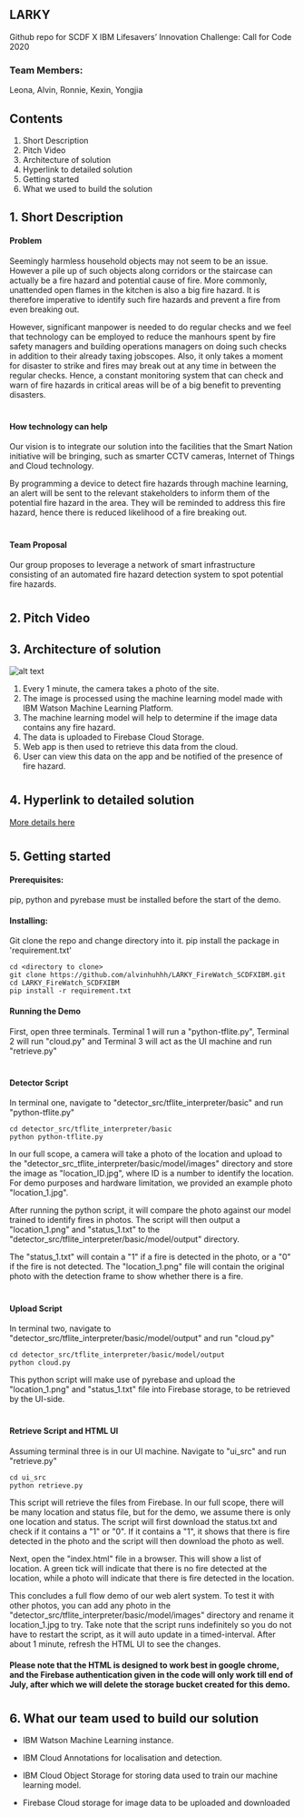 ## LARKY

Github repo for SCDF X IBM Lifesavers’ Innovation Challenge: Call for Code 2020

### Team Members: 
Leona, Alvin, Ronnie, Kexin, Yongjia

## **Contents**
1. Short Description
2. Pitch Video
3. Architecture of solution
4. Hyperlink to detailed solution
5. Getting started
6. What we used to build the solution

## 1. **Short Description**

#### **Problem**

Seemingly harmless household objects may not seem to be an issue. However a pile up of such objects along corridors or the staircase can actually be a fire hazard and potential cause of fire. More commonly, unattended open flames in the kitchen is also a big fire hazard. It is therefore imperative to identify such fire hazards and prevent a fire from even breaking out.

However, significant manpower is needed to do regular checks and we feel that technology can be employed to reduce the manhours spent by fire safety managers and building operations managers on doing such checks in addition to their already taxing jobscopes. Also, it only takes a moment for disaster to strike and fires may break out at any time in between the regular checks. Hence, a constant monitoring system that can check and warn of fire hazards in critical areas will be of a big benefit to preventing disasters.
#
#### How technology can help

Our vision is to integrate our solution into the facilities that the Smart Nation initiative will be bringing, such as smarter CCTV cameras, Internet of Things and Cloud technology.

By programming a device to detect fire hazards through machine learning, an alert will be sent to the relevant stakeholders to inform them of the potential fire hazard in the area. They will be reminded to address this fire hazard, hence there is reduced likelihood of a fire breaking out.
#
#### Team Proposal

Our group proposes to leverage a network of smart infrastructure consisting of an automated fire hazard detection system to spot potential fire hazards.
#

## 2. **Pitch Video**

## 3. **Architecture of solution** 

![alt text][logo]

[logo]: https://github.com/alvinhuhhh/LARKY_SCDFXIBM/blob/master/framework.jpg

1. Every 1 minute, the camera takes a photo of the site.
2. The image is processed using the machine learning model made with IBM Watson Machine Learning Platform.
3. The machine learning model will help to determine if the image data contains any fire hazard.
4. The data is uploaded to Firebase Cloud Storage.
5. Web app is then used to retrieve this data from the cloud.
6. User can view this data on the app and be notified of the presence of fire hazard.

#
## 4. **Hyperlink to detailed solution**

[More details here](https://github.com/alvinhuhhh/LARKY_FireWatch_SCDFXIBM/blob/master/detailed_solution.txt)

#
## 5. **Getting started** 

#### Prerequisites:

pip, python and pyrebase must be installed before the start of the demo.

#### Installing:

Git clone the repo and change directory into it. pip install the package in 'requirement.txt' 

```
cd <directory to clone>
git clone https://github.com/alvinhuhhh/LARKY_FireWatch_SCDFXIBM.git
cd LARKY_FireWatch_SCDFXIBM
pip install -r requirement.txt
``` 

#### Running the Demo

First, open three terminals. Terminal 1 will run a "python-tflite.py", Terminal 2 will run "cloud.py" and Terminal 3 will act as the UI machine and run
"retrieve.py"
#
#### Detector Script
In terminal one, navigate to "detector_src/tflite_interpreter/basic" and run "python-tflite.py"

``` 
cd detector_src/tflite_interpreter/basic
python python-tflite.py
```

In our full scope, a camera will take a photo of the location and upload to the "detector_src_tflite_interpreter/basic/model/images" directory and store
the image as "location_ID.jpg", where ID is a number to identify the location. For demo purposes and hardware limitation, we provided an example photo
"location_1.jpg".

After running the python script, it will compare the photo against our model trained to identify fires in photos. The script will then output a "location_1.png" 
and "status_1.txt" to the "detector_src/tflite_interpreter/basic/model/output" directory.

The "status_1.txt" will contain a "1" if a fire is detected in the photo, or a "0" if the fire is not detected. The "location_1.png" file will contain the 
original photo with the detection frame to show whether there is a fire. 
#
#### Upload Script

In terminal two, navigate to "detector_src/tflite_interpreter/basic/model/output" and run "cloud.py"

```
cd detector_src/tflite_interpreter/basic/model/output
python cloud.py
```

This python script will make use of pyrebase and upload the "location_1.png" and "status_1.txt" file into Firebase storage, to be retrieved by the UI-side.
#
#### Retrieve Script and HTML UI

Assuming terminal three is in our UI machine. Navigate to "ui_src" and run "retrieve.py"

```
cd ui_src 
python retrieve.py 
```

This script will retrieve the files from Firebase. In our full scope, there will be many location and status file, but for the demo, we assume there is
only one location and status. The script will first download the status.txt and check if it contains a "1" or "0". If it contains a "1", it shows that
there is fire detected in the photo and the script will then download the photo as well.

Next, open the "index.html" file in a browser. This will show a list of location. A green tick will indicate that there is no fire detected at the location, while a photo will indicate that there is fire detected in the location.

This concludes a full flow demo of our web alert system. To test it with other photos, you can add any photo in the 
"detector_src/tflite_interpreter/basic/model/images" directory and rename it location_1.jpg to try. Take note that the script runs indefinitely so you do not have to restart the script, as it will auto update in a timed-interval. After about 1 minute, refresh the HTML UI to see the changes. 

#### Please note that the HTML is designed to work best in google chrome, and the Firebase authentication given in the code will only work till end of July, after which we will delete the storage bucket created for this demo. 

#
## 6. **What our team used to build our solution** 
* IBM Watson Machine Learning instance.

* IBM Cloud Annotations for localisation and detection.

* IBM Cloud Object Storage for storing data used to train our machine learning model.

* Firebase Cloud storage for image data to be uploaded and downloaded
#
